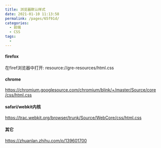 ```yaml
---
title: 浏览器默认样式
date: 2021-01-10 11:13:58
permalink: /pages/65f91d/
categories:
  - 前端
  - CSS
tags:
  - 
---
```


#### firefox
在firef浏览器中打开: resource://gre-resources/html.css

#### chrome
https://chromium.googlesource.com/chromium/blink/+/master/Source/core/css/html.css

#### safari/webkit内核
https://trac.webkit.org/browser/trunk/Source/WebCore/css/html.css

#### 其它
https://zhuanlan.zhihu.com/p/139601700